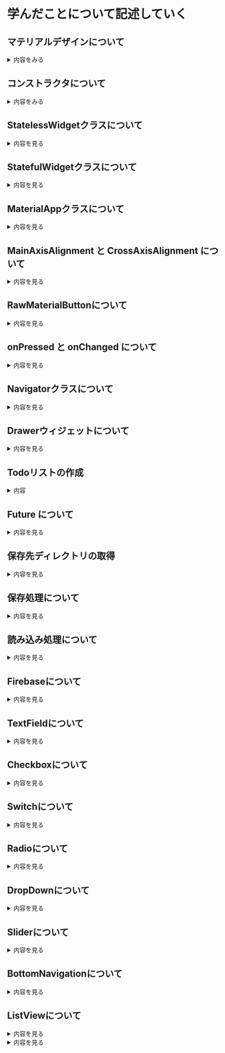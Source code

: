 # 学んだことについて記述していく

## マテリアルデザインについて
<details>
  <summary>内容をみる</summary>

  Flutter は Google が提供する UI フレームワークであり、マテリアルデザイン（Material Design）を標準で採用しています。`MaterialApp`、`Scaffold`、`AppBar` などのウィジェットが提供されており、視覚的一貫性と操作性を保った UI を構築できます。
  
  ---
  
  ## MaterialApp
  
  アプリ全体のテーマやナビゲーション設定を担うウィジェットです。
  
  ```dart
  void main() {
    runApp(MaterialApp(
      title: 'My App',
      theme: ThemeData(
        primarySwatch: Colors.blue,
      ),
      home: MyHomePage(),
    ));
  }
  ```
  
  ---
  
  ## Scaffold
  
  マテリアルデザインの基本レイアウト構造を提供するウィジェットです。
  
  ```dart
  Scaffold(
    appBar: AppBar(title: Text('ホーム')),
    body: Center(child: Text('ようこそ！')),
    floatingActionButton: FloatingActionButton(
      onPressed: () {},
      child: Icon(Icons.add),
    ),
  );
  ```
  
  ---
  
  ## AppBar
  
  画面上部に表示されるアプリバーです。タイトルやアクションアイコンを含めることができます。
  
  ```dart
  AppBar(
    title: Text('タイトル'),
    actions: [
      IconButton(
        icon: Icon(Icons.search),
        onPressed: () {},
      ),
    ],
  )
  ```
  
  ---
  
  ## FloatingActionButton
  
  主なアクションを強調するために使用される円形ボタンです。
  
  ```dart
  FloatingActionButton(
    onPressed: () {
      // アクション処理
    },
    child: Icon(Icons.add),
  )
  ```
  
  ---
  
  ## ボタンの種類
  
  ```dart
  TextButton(
    onPressed: () {},
    child: Text('Text Button'),
  )
  
  ElevatedButton(
    onPressed: () {},
    child: Text('Elevated Button'),
  )
  
  OutlinedButton(
    onPressed: () {},
    child: Text('Outlined Button'),
  )
  ```
  
  ---
  
  ## ThemeData と ColorScheme
  
  アプリ全体の見た目を設定できます。
  
  ```dart
  MaterialApp(
    theme: ThemeData(
      primarySwatch: Colors.indigo,
      brightness: Brightness.light,
    ),
  )
  ```
  
  ColorScheme を使ったカスタマイズ：
  
  ```dart
  theme: ThemeData(
    colorScheme: ColorScheme.fromSeed(seedColor: Colors.teal),
  )
  ```
  
  ---
  
  ## Material 3 (Material You) の利用
  
  Flutter 3.0以降、Material 3 に対応したテーマ指定が可能です。
  
  ```dart
  MaterialApp(
    theme: ThemeData(
      useMaterial3: true,
      colorScheme: ColorScheme.fromSeed(seedColor: Colors.green),
    ),
  )
  ```
  
  ---
  
  ## よく使うマテリアルウィジェット
  
  | ウィジェット名 | 説明 |
  |----------------|------|
  | Card           | 情報のまとまりを示すカード表示 |
  | ListTile       | リスト表示のための標準ウィジェット |
  | Dialog         | ポップアップダイアログ |
  | SnackBar       | 画面下部に一時的に表示される通知 |
  | Drawer         | ナビゲーションドロワー（サイドメニュー） |
  
  ---
  
  ## その他の注意点
  
  - Cupertino ウィジェットとの併用も可能。
  - Flutter Web やデスクトップでもマテリアルデザインをそのまま適用可能。
  - `MaterialApp.router` を使うことで Navigator 2.0 による高度なルーティングが可能。
  
  ---
  
  ## 参考リンク
  
  - https://m3.material.io/
  - https://api.flutter.dev/flutter/material/material-library.html
  - https://docs.flutter.dev/cookbook/design/themes

</details>

## コンストラクタについて
<details>
  <summary>内容をみる</summary>

  FlutterはDart言語で書かれており、クラスのインスタンス化時に使う「コンストラクタ」は非常に重要な概念です。このドキュメントでは、Dartの代表的なコンストラクタの書き方を紹介します。
  
  ---
  
  ## 基本のコンストラクタ
  
  ```dart
  class Person {
    String name;
    int age;
  
    Person(String name, int age) {
      this.name = name;
      this.age = age;
    }
  }
  ```
  
  ### 短縮記法
  
  ```dart
  class Person {
    String name;
    int age;
  
    Person(this.name, this.age);
  }
  ```
  
  ---
  
  ## 名前付きコンストラクタ
  
  ```dart
  class Person {
    String name;
    int age;
  
    Person(this.name, this.age);
  
    Person.guest() {
      name = 'Guest';
      age = 0;
    }
  }
  ```
  
  ---
  
  ## 名前付きパラメータ
  
  ```dart
  class Book {
    String title;
    String author;
  
    Book({required this.title, required this.author});
  }
  
  void main() {
    var b = Book(title: '1984', author: 'George Orwell');
  }
  ```
  
  ---
  
  ## デフォルト値
  
  ```dart
  class User {
    String name;
    bool isAdmin;
  
    User({this.name = 'Guest', this.isAdmin = false});
  }
  ```
  
  ---
  
  ## 初期化リスト（initializer list）
  
  ```dart
  class Point {
    final int x;
    final int y;
  
    Point(int a, int b) : x = a, y = b;
  }
  ```
  
  ---
  
  ## コンストラクタ内での処理
  
  ```dart
  class Timer {
    int seconds;
  
    Timer(int s) {
      if (s < 0) {
        throw ArgumentError('秒数は0以上である必要があります');
      }
      seconds = s;
    }
  }
  ```
  
  ---
  
  ## const コンストラクタ
  
  ```dart
  class Color {
    final int red;
    final int green;
    final int blue;
  
    const Color(this.red, this.green, this.blue);
  }
  
  const black = Color(0, 0, 0);
  ```
  
  ---
  
  ## コンストラクタの構文まとめ
  
  | 構文例                     | 用途                            |
  |----------------------------|---------------------------------|
  | `ClassName()`              | 通常のコンストラクタ            |
  | `ClassName.name()`         | 名前付きコンストラクタ          |
  | `ClassName({required ...})`| 名前付きパラメータ              |
  | `: field = value`          | 初期化リスト（final 変数など）  |
  | `const ClassName(...)`     | イミュータブルな定数生成        |
  
  ---
  
  ## 参考リンク
  
  - https://dart.dev/language/constructors
  - https://docs.flutter.dev/development/data-and-backend/json#creating-model-classes

</details>

## StatelessWidgetクラスについて
<details>
  <summary>内容を見る</summary>
  
  Flutter では UI を構築するために Widget クラスを継承してウィジェットを定義します。その中でも `StatelessWidget` は状態を持たないウィジェットを定義する際に使います。
  
  `StatelessWidget` は、**一度生成されると不変な UI コンポーネント**を表します。状態（State）を持たないため、ユーザーの操作などによって UI を変化させる必要がないときに使用します。
  
  ---
  
  ## 最小の StatelessWidget の例
  
  ```dart
  import 'package:flutter/material.dart';
  
  void main() {
    runApp(MyApp());
  }
  
  class MyApp extends StatelessWidget {
    @override
    Widget build(BuildContext context) {
      return MaterialApp(
        title: 'Stateless Demo',
        home: MyHomePage(),
      );
    }
  }
  
  class MyHomePage extends StatelessWidget {
    @override
    Widget build(BuildContext context) {
      return Scaffold(
        appBar: AppBar(title: Text('ホーム')),
        body: Center(
          child: Text('これは StatelessWidget の例です'),
        ),
      );
    }
  }
  ```
  
  ---
  
  ## 特徴
  
  - クラスは `StatelessWidget` を継承する
  - `build(BuildContext context)` メソッドをオーバーライドする
  - UI を返す
  - 外部から受け取ったパラメータ（final）で UI を構築する
  
  ---
  
  ## プロパティ付きの例
  
  ```dart
  class Greeting extends StatelessWidget {
    final String name;
  
    const Greeting({required this.name});
  
    @override
    Widget build(BuildContext context) {
      return Text('こんにちは、$name さん');
    }
  }
  ```
  
  使用例：
  
  ```dart
  Greeting(name: '太郎');
  ```
  
  ---
  
  ## StatelessWidget と StatefulWidget の違い
  
  | 比較項目       | StatelessWidget                   | StatefulWidget                    |
  |----------------|-----------------------------------|-----------------------------------|
  | 状態管理       | 不可（変更なし）                  | 可能（setStateで変更）            |
  | UIの更新        | 外部からの変更でのみ               | 内部状態の変化でUI更新が可能       |
  | パフォーマンス | 高い                              | 状態更新のたびに再構築が必要       |
  | 用途例         | ラベルやアイコン、ボタンなど      | 入力フォーム、タブ、アニメーションなど |
  
  ---
  
  ## StatelessWidget が適している場面
  
  - 静的なテキストや画像表示
  - 表示内容がプロパティのみで決まる UI
  - 一度表示すれば変更されないウィジェット
  
  ---
  
  ## 参考リンク
  
  - https://api.flutter.dev/flutter/widgets/StatelessWidget-class.html
  - https://docs.flutter.dev/development/ui/widgets-intro

</details>

## StatefulWidgetクラスについて
<details>
  <summary>内容を見る</summary>
  
  Flutter では、状態（State）を持つウィジェットを作成するときに `StatefulWidget` クラスを使います。`StatefulWidget` はユーザー操作やデータの変化に応じて UI を動的に更新できるウィジェットです。
  
  ---
  
  ## StatefulWidget の基本構造
  
  `StatefulWidget` は2つのクラスで構成されます。
  
  1. `StatefulWidget` クラス本体（不変部分）  
  2. 状態を管理する `State` クラス（可変部分）
  
  ---
  
  ## 最小の StatefulWidget の例
  
  ```dart
  import 'package:flutter/material.dart';
  
  void main() {
    runApp(MyApp());
  }
  
  class MyApp extends StatelessWidget {
    @override
    Widget build(BuildContext context) {
      return MaterialApp(
        title: 'Stateful Demo',
        home: CounterPage(),
      );
    }
  }
  
  class CounterPage extends StatefulWidget {
    @override
    _CounterPageState createState() => _CounterPageState();
  }
  
  class _CounterPageState extends State<CounterPage> {
    int _counter = 0;
  
    void _increment() {
      setState(() {
        _counter++;  // 状態を更新するとUIが再構築される
      });
    }
  
    @override
    Widget build(BuildContext context) {
      return Scaffold(
        appBar: AppBar(title: Text('StatefulWidgetの例')),
        body: Center(
          child: Text(
            'ボタンが押された回数: $_counter',
            style: TextStyle(fontSize: 24),
          ),
        ),
        floatingActionButton: FloatingActionButton(
          onPressed: _increment,
          child: Icon(Icons.add),
        ),
      );
    }
  }
  ```
  
  ---
  
  ## 特徴
  
  - `StatefulWidget` は不変であり、実際の状態の変更は `State` クラス内で管理
  - 状態を変化させたいときは `setState()` メソッドを呼び出す
  - `setState()` を呼ぶと `build()` が再実行され、UIが更新される
  
  ---
  
  ## `StatefulWidget` と `StatelessWidget` の違い
  
  | 項目                 | StatefulWidget                     | StatelessWidget                   |
  |----------------------|----------------------------------|---------------------------------|
  | 状態の有無           | 状態を持ち、変更可能              | 状態を持たず不変                 |
  | UIの更新トリガー     | `setState()`で状態を変更すると再構築 | プロパティが変わったときのみ再構築 |
  | 用途例               | 入力フォーム、カウンター、アニメーション | 静的テキストや画像、アイコン     |
  
  ---
  
  ## 状態を持つウィジェット作成のポイント
  
  - `StatefulWidget` クラスは不変で軽量にする  
  - 状態を持つロジックは必ず `State` クラスに書く  
  - UIの再描画は `setState()` で通知する
  
  ---
  
  ## 参考リンク
  
  - https://api.flutter.dev/flutter/widgets/StatefulWidget-class.html  
  - https://docs.flutter.dev/development/ui/interactive  

</details>

## MaterialAppクラスについて
<details>
  <summary>内容を見る</summary>

  `MaterialApp` は Flutter のマテリアルデザインアプリのルートとなるウィジェットです。アプリ全体のテーマ設定やナビゲーション、ローカライズなど、多くの機能を一元的に管理します。
  
  ---
  
  ## 主な役割と特徴
  
  - アプリのタイトルやテーマを設定する
  - ルーティング（画面遷移）の管理
  - ローカライズ（多言語対応）の設定
  - マテリアルデザインの基本設定をまとめる
  - デフォルトのフォントやスタイルを提供
  
  ---
  
  ## 基本的な使い方
  
  ```dart
  import 'package:flutter/material.dart';
  
  void main() {
    runApp(MaterialApp(
      title: 'My Flutter App',
      theme: ThemeData(
        primarySwatch: Colors.blue,
      ),
      home: MyHomePage(),
    ));
  }
  
  class MyHomePage extends StatelessWidget {
    @override
    Widget build(BuildContext context) {
      return Scaffold(
        appBar: AppBar(
          title: Text('ホーム'),
        ),
        body: Center(
          child: Text('MaterialAppの基本例'),
        ),
      );
    }
  }
  ```
  
  ---
  
  ## 主なプロパティ
  
  | プロパティ名        | 説明                                        |
  |--------------------|---------------------------------------------|
  | `title`            | アプリのタイトル（主にタスクスイッチャーに表示） |
  | `theme`            | アプリ全体のテーマを設定（色やフォントなど）       |
  | `darkTheme`        | ダークモード時のテーマ設定                       |
  | `themeMode`        | 明るいテーマとダークテーマの切替設定               |
  | `home`             | 最初に表示するウィジェット                         |
  | `routes`           | 名前付きルートのマップ（画面遷移先の登録）           |
  | `initialRoute`     | 最初に表示するルートの名前                           |
  | `navigatorKey`     | ナビゲーターのグローバルキー                         |
  | `localizationsDelegates` | 多言語対応のためのローカライズデリゲート               |
  | `debugShowCheckedModeBanner` | デバッグ時の「DEBUG」バナーの表示切替（falseで非表示）   |
  | `useMaterial3`     | Material Design 3 (Material You) の有効化           |
  
  ---
  
  ## ルーティング例
  
  ```dart
  MaterialApp(
    initialRoute: '/',
    routes: {
      '/': (context) => HomePage(),
      '/settings': (context) => SettingsPage(),
    },
  )
  ```
  
  ---
  
  ## Material 3 の有効化
  
  Flutter 3.x以降では `useMaterial3` を true にすることで Material You デザインが適用されます。
  
  ```dart
  MaterialApp(
    theme: ThemeData(
      useMaterial3: true,
      colorScheme: ColorScheme.fromSeed(seedColor: Colors.indigo),
    ),
    home: MyHomePage(),
  )
  ```
  
  ---
  
  ## 参考リンク
  
  - https://api.flutter.dev/flutter/material/MaterialApp-class.html  
  - https://docs.flutter.dev/development/ui/widgets/material#materialapp

</details>

## MainAxisAlignment と CrossAxisAlignment について

<details>
  <summary>内容を見る</summary>

  Flutter のレイアウトウィジェット（特に `Row` や `Column`）でよく使う配置方法を指定するための列挙型です。
  
  ---
  
  ## MainAxisAlignment
  
  - メイン軸（`Row` の場合は水平方向、`Column` の場合は垂直方向）に沿った子ウィジェットの配置方法を指定します。
  
  ### 主な値
  
  | 値                   | 説明                             |
  |----------------------|----------------------------------|
  | `start`              | メイン軸の開始位置に揃える       |
  | `end`                | メイン軸の終了位置に揃える       |
  | `center`             | メイン軸の中央に揃える           |
  | `spaceBetween`       | 子ウィジェット間のスペースを均等に配分（端は詰める） |
  | `spaceAround`        | 子ウィジェット間のスペースを均等に配分（端も同等のスペース） |
  | `spaceEvenly`        | 子ウィジェット間のスペースと端のスペースを均等に配分 |
  
  ### 例
  
  ```dart
  Row(
    mainAxisAlignment: MainAxisAlignment.spaceBetween,
    children: [
      Text('左'),
      Text('中央'),
      Text('右'),
    ],
  )
  ```
  
  ---
  
  ## CrossAxisAlignment
  
  - クロス軸（`Row` の場合は垂直方向、`Column` の場合は水平方向）に沿った子ウィジェットの配置方法を指定します。
  
  ### 主な値
  
  | 値                   | 説明                             |
  |----------------------|----------------------------------|
  | `start`              | クロス軸の開始位置に揃える       |
  | `end`                | クロス軸の終了位置に揃える       |
  | `center`             | クロス軸の中央に揃える           |
  | `stretch`            | クロス軸方向に子ウィジェットを引き伸ばす（最大サイズ） |
  | `baseline`           | 文字のベースラインに揃える（テキストがある場合） |
  
  ### 例
  
  ```dart
  Column(
    crossAxisAlignment: CrossAxisAlignment.start,
    children: [
      Text('左揃えテキスト1'),
      Text('左揃えテキスト2'),
    ],
  )
  ```
  
  ---
  
  ## Row と Column のメイン軸とクロス軸
  
  | ウィジェット | メイン軸           | クロス軸           |
  |--------------|--------------------|--------------------|
  | `Row`        | 水平方向（左右）    | 垂直方向（上下）    |
  | `Column`     | 垂直方向（上下）    | 水平方向（左右）    |
  
  ---
  
  ## まとめ
  
  - `mainAxisAlignment` は子ウィジェットの**主方向**の配置を制御
  - `crossAxisAlignment` は子ウィジェットの**直交方向**の配置を制御
  - どちらも適切に設定することで柔軟なレイアウトが可能になる
  
  ---
  
  ## 参考リンク
  
  - https://api.flutter.dev/flutter/rendering/MainAxisAlignment.html  
  - https://api.flutter.dev/flutter/rendering/CrossAxisAlignment.html  
  - https://docs.flutter.dev/development/ui/layout/tutorial#alignment-and-positioning

</details>

## RawMaterialButtonについて

<details>
  <summary>内容を見る</summary>

  `RawMaterialButton` は Flutter のマテリアルデザインボタンの低レベルな構成ウィジェットです。  
  `ElevatedButton` や `TextButton` のような高レベルのボタンウィジェットのカスタマイズ版として使われ、より自由に見た目や動作を細かく制御できます。
  
  ---
  
  ## 特徴
  
  - ボタンのビルドに必要な最低限の機能を持つ
  - デフォルトのスタイルはなく、見た目を完全に自由にカスタマイズ可能
  - サイズ、形状、色、影、マテリアルの効果を自分で設定する必要がある
  - 高度なカスタムボタンを作りたいときに利用
  
  ---
  
  ## 基本的な使い方
  
  ```dart
  RawMaterialButton(
    onPressed: () {
      print('RawMaterialButton pressed');
    },
    fillColor: Colors.blue,
    shape: RoundedRectangleBorder(
      borderRadius: BorderRadius.circular(12.0),
    ),
    constraints: BoxConstraints(
      minWidth: 100,
      minHeight: 40,
    ),
    child: Text(
      'カスタムボタン',
      style: TextStyle(color: Colors.white),
    ),
  )
  ```
  
  ---
  
  ## 主なプロパティ
  
  | プロパティ名      | 説明                                      |
  |------------------|-------------------------------------------|
  | `onPressed`      | ボタンが押されたときのコールバック       |
  | `onLongPress`    | 長押し時のコールバック                    |
  | `fillColor`      | ボタンの背景色                            |
  | `shape`          | ボタンの形状（角丸や丸形など）            |
  | `elevation`      | ボタンの影の高さ                          |
  | `constraints`    | サイズの制約（最小・最大幅や高さ）        |
  | `padding`        | 内側の余白                                |
  | `child`          | ボタン内に表示するウィジェット            |
  | `focusColor`     | フォーカス時の色                          |
  | `hoverColor`     | ホバー時の色（Webやデスクトップ用）      |
  | `highlightColor` | 押下時のハイライト色                      |
  
  ---
  
  ## 注意点
  
  - スタイルや動作を自分で細かく設定する必要があるため、通常は `ElevatedButton` などの高レベルボタンで十分な場合が多い
  - `RawMaterialButton` はカスタムUIや特殊なアニメーションを実装したい場合に使うことが多い
  
  ---
  
  ## 参考リンク
  
  - https://api.flutter.dev/flutter/material/RawMaterialButton-class.html  
  - https://flutter.dev/docs/development/ui/widgets/material#rawmaterialbutton


</details>

## onPressed と onChanged について

<details>
  <summary>内容を見る</summary>

  Flutter のウィジェットでユーザー操作に応じて処理を行うために使うコールバック関数の代表例が `onPressed` と `onChanged` です。
  
  ---
  
  ## onPressed
  
  - 主に **ボタン系ウィジェット**（`ElevatedButton`、`TextButton`、`IconButton`、`RawMaterialButton` など）で使用される  
  - ボタンが「押されたとき」に呼ばれる関数（コールバック）を設定する  
  - 型は `void Function()?`（戻り値なし、引数なしの関数）  
  - `null` を渡すとボタンが無効化される（押せなくなる）
  
  ### 例
  
  ```dart
  ElevatedButton(
    onPressed: () {
      print('ボタンが押されました');
    },
    child: Text('押してね'),
  )
  ```
  
  ---
  
  ## onChanged
  
  - 主に **入力系ウィジェット**（`TextField`、`Slider`、`Switch`、`DropdownButton` など）で使われる  
  - ユーザーが値を変更したときに呼ばれるコールバック  
  - 型は変更対象に応じて異なるが、一般的には引数に新しい値を受け取り戻り値なしの関数  
  
  ### 例：TextField
  
  ```dart
  TextField(
    onChanged: (String value) {
      print('入力値が変更されました: $value');
    },
  )
  ```
  
  ### 例：Slider
  
  ```dart
  Slider(
    value: _currentValue,
    min: 0,
    max: 100,
    onChanged: (double newValue) {
      setState(() {
        _currentValue = newValue;
      });
    },
  )
  ```
  
  ---
  
  ## 違いのまとめ
  
  | 項目         | onPressed                  | onChanged                          |
  |--------------|----------------------------|----------------------------------|
  | 対象ウィジェット | ボタン系                     | 入力系（TextField、Sliderなど）     |
  | 呼び出しタイミング | ボタンが押された瞬間          | ユーザーが値を変更したとき           |
  | 関数の引数    | なし                       | 新しい値（型はウィジェットによる）  |
  | 役割         | イベントのトリガー           | 値の変更を監視・反映                |
  
  ---
  
  ## 参考リンク
  
  - https://api.flutter.dev/flutter/material/ElevatedButton/onPressed.html  
  - https://api.flutter.dev/flutter/widgets/TextField/onChanged.html  
  - https://docs.flutter.dev/development/ui/interactive  


</details>

## Navigatorクラスについて

<details>
  <summary>内容を見る</summary>

   [Navigatorクラス](https://github.com/9kaede12/MobileAppDev/blob/main/Navigator.dart)
   
  `Navigator` は Flutter の画面遷移（ルーティング）を管理するクラスです。  
  スタック構造を使い、画面（ページ）を積み重ねたり戻ったりする操作を扱います。
  
  ---
  
  ## 基本的な役割
  
  - 新しい画面を「プッシュ（積む）」して遷移する  
  - 現在の画面を「ポップ（取り除く）」して戻る  
  - 画面遷移の履歴（スタック）を管理
  
  ---
  
  ## 画面遷移の基本例
  
  ```dart
  // 画面Aから画面Bへ遷移する
  Navigator.push(
    context,
    MaterialPageRoute(builder: (context) => ScreenB()),
  );
  
  // 画面Bから前の画面に戻る
  Navigator.pop(context);
  ```
  
  ---
  
  ## push と pop の説明
  
  | メソッド       | 説明                        |
  |----------------|-----------------------------|
  | `push`         | 新しい画面をスタックに積む  |
  | `pop`          | 現在の画面をスタックから外す（前の画面に戻る） |
  | `pushReplacement` | 現在の画面を新しい画面で置き換える（戻れなくなる） |
  | `pushNamed`    | 名前付きルートで遷移する    |
  | `popUntil`     | 指定した条件の画面まで戻る  |
  
  ---
  
  ## 名前付きルートの使用例
  
  `MaterialApp` の `routes` にルート名とウィジェットを登録しておく
  
  ```dart
  MaterialApp(
    initialRoute: '/',
    routes: {
      '/': (context) => HomePage(),
      '/settings': (context) => SettingsPage(),
    },
  );
  ```
  
  画面遷移は
  
  ```dart
  Navigator.pushNamed(context, '/settings');
  ```
  
  ---
  
  ## 戻り値を受け取る遷移
  
  画面Bから戻る際に結果を返し、画面Aで受け取る例
  
  ```dart
  // 画面A
  final result = await Navigator.push(
    context,
    MaterialPageRoute(builder: (context) => ScreenB()),
  );
  print('画面Bからの結果: $result');
  ```
  
  ```dart
  // 画面B
  Navigator.pop(context, 'データを返す');
  ```
  
  ---
  
  ## Navigatorのグローバルキー
  
  複雑なアプリで Navigator にアクセスしたい場合に使う
  
  ```dart
  final GlobalKey<NavigatorState> navigatorKey = GlobalKey<NavigatorState>();
  
  MaterialApp(
    navigatorKey: navigatorKey,
    home: HomePage(),
  );
  
  // キーからNavigatorを使う
  navigatorKey.currentState?.pushNamed('/settings');
  ```
  
  ---
  
  ## 参考リンク
  
  - https://api.flutter.dev/flutter/widgets/Navigator-class.html  
  - https://docs.flutter.dev/cookbook/navigation/navigation-basics  
  - https://flutter.dev/docs/development/ui/navigation

</details>

## Drawerウィジェットについて

<details>
  <summary>内容を見る</summary>

  `Drawer` は画面の左（または右）側からスライドインするナビゲーション用のサイドメニューです。  
  マテリアルデザインで一般的に使われるナビゲーションメニューとして利用されます。
  
  ---
  
  ## 基本的な使い方
  
  `Scaffold` の `drawer` プロパティに `Drawer` ウィジェットを指定します。
  
  ```dart
  Scaffold(
    appBar: AppBar(
      title: Text('Drawer の例'),
    ),
    drawer: Drawer(
      child: ListView(
        padding: EdgeInsets.zero,
        children: [
          DrawerHeader(
            decoration: BoxDecoration(
              color: Colors.blue,
            ),
            child: Text(
              'メニュー',
              style: TextStyle(
                color: Colors.white,
                fontSize: 24,
              ),
            ),
          ),
          ListTile(
            leading: Icon(Icons.home),
            title: Text('ホーム'),
            onTap: () {
              // 画面遷移や処理をここに記述
              Navigator.pop(context); // Drawerを閉じる
            },
          ),
          ListTile(
            leading: Icon(Icons.settings),
            title: Text('設定'),
            onTap: () {
              Navigator.pop(context);
            },
          ),
        ],
      ),
    ),
    body: Center(child: Text('Drawerを使ったレイアウト')),
  );
  ```
  
  ---
  
  ## 主な構成要素
  
  | ウィジェット名   | 説明                                   |
  |------------------|----------------------------------------|
  | `Drawer`         | サイドメニュー全体のコンテナ           |
  | `DrawerHeader`   | Drawerのヘッダー部分（ユーザー情報等） |
  | `ListView`       | メニュー項目をリスト表示                 |
  | `ListTile`       | メニューの各アイテム                     |
  
  ---
  
  ## Drawerの開閉操作
  
  - アプリバーの左上に自動的にハンバーガーメニューアイコンが表示される  
  - アイコンや画面端をスワイプすることで開閉可能  
  - `Navigator.pop(context)` で Drawer を閉じる
  
  ---
  
  ## 右側にDrawerを表示する場合
  
  `Scaffold` の `endDrawer` プロパティに指定します。
  
  ```dart
  Scaffold(
    endDrawer: Drawer(
      // 右側からスライドインするDrawer
    ),
  );
  ```
  
  ---
  
  ## Drawerのカスタマイズ
  
  - 背景色や形状は `Drawer` 内のコンテナや装飾で自由に設定可能  
  - メニューアイテムは `ListTile` を複数使い、アイコンやテキスト、タップ時の処理を指定する
  
  ---
  
  ## 参考リンク
  
  - https://api.flutter.dev/flutter/material/Drawer-class.html  
  - https://docs.flutter.dev/cookbook/design/drawer  
  - https://flutter.dev/docs/cookbook/design/navigation-drawer


</details>

## Todoリストの作成
<details>
   <summary>内容</summary>

   [flutterstudio](https://flutterstudio.app/)を参考にウィジェットを選びました。  
   ウィジェットを組み合わせていく上で、つまづいたところに関してはchatgptを活用して解決を行なっていきました。  
   ### 現状の機能
   1. チェックボックスの追加
      チェックボックスを追加してチェックをつけるとタスクに取り消し線が入ります。
   2. 削除ボタンの追加
      削除ボタンを追加して終わったタスクを消すことができるようにしました。
   3. ファイルの保存・読み込み処理の追加
      保存と読み込みボタンを追加して、登録したタスクをファイルに保存・読み込みができるようにしました。
   
   実際のコードは[こちら](https://github.com/9kaede12/MobileAppDev/blob/main/TodoList.dart)です。
</details>

## Future について

<details>
  <summary>内容を見る</summary>

  `Future` は Dart における非同期処理の結果を表すオブジェクトです。  
  非同期処理の完了（成功または失敗）を待ち、その結果を受け取るために使います。
  
  ---
  
  ## Futureの基本概念
  
  - 非同期処理の完了後に値を返すことを約束するオブジェクト  
  - 処理が成功すれば値を返し、失敗すればエラーを返す  
  - まだ完了していない処理を表すため、すぐに結果は得られない
  
  ---
  
  ## Futureの生成例
  
  ```dart
  Future<String> fetchUserOrder() {
    return Future.delayed(Duration(seconds: 2), () => 'コーヒー');
  }
  ```
  
  上記は、2秒後に文字列 `'コーヒー'` を返す Future を返します。
  
  ---
  
  ## Futureの利用方法
  
  ### 1. `then` と `catchError` を使う
  
  ```dart
  fetchUserOrder().then((order) {
    print('注文: $order');
  }).catchError((error) {
    print('エラー: $error');
  });
  ```
  
  ### 2. `async` / `await` を使う（推奨）
  
  ```dart
  Future<void> example() async {
    try {
      String order = await fetchUserOrder();
      print('注文: $order');
    } catch (error) {
      print('エラー: $error');
    }
  }
  ```
  
  ---
  
  ## Futureの状態
  
  | 状態           | 説明                       |
  |----------------|----------------------------|
  | Uncompleted    | 処理がまだ完了していない状態 |
  | Completed      | 処理が成功し結果が得られた状態 |
  | Completed with Error | 処理が失敗しエラーが発生した状態 |
  
  ---
  
  ## FutureとUIの連携
  
  Flutterでは、`FutureBuilder` ウィジェットを使って非同期処理の結果をUIに反映できます。
  
  ```dart
  FutureBuilder<String>(
    future: fetchUserOrder(),
    builder: (context, snapshot) {
      if (snapshot.connectionState == ConnectionState.waiting) {
        return CircularProgressIndicator();
      } else if (snapshot.hasError) {
        return Text('エラー: ${snapshot.error}');
      } else if (snapshot.hasData) {
        return Text('注文: ${snapshot.data}');
      } else {
        return Text('データなし');
      }
    },
  );
  ```
  
  ---
  
  ## まとめ
  
  - `Future` は非同期処理の結果を表現するオブジェクト  
  - `async` / `await` で直感的に非同期処理を書ける  
  - UIで非同期処理結果を扱う場合は `FutureBuilder` が便利
  
  ---
  
  ## 参考リンク
  
  - https://dart.dev/codelabs/async-await  
  - https://api.flutter.dev/flutter/widgets/FutureBuilder-class.html  
  - https://docs.flutter.dev/cookbook/networking/fetch-data


</details>

## 保存先ディレクトリの取得

<details>
  <summary>内容を見る</summary>

  Flutterアプリで**ファイルの読み書き**を行う際には、ユーザーがアクセスできるディレクトリではなく、  
  アプリ専用の「**書き込み可能なディレクトリ**」を使う必要があります。
  
  そのために使うのが、`path_provider` パッケージの `getApplicationDocumentsDirectory()` メソッドです。
  
  ---
  
  ### 使用例
  
  ```dart
  import 'package:path_provider/path_provider.dart';
  
  Future<void> getDirectoryPath() async {
    final dir = await getApplicationDocumentsDirectory();
    print('保存先ディレクトリ: ${dir.path}');
  }
  ```
  このコードでは、非同期でディレクトリを取得し、アプリ内のファイル保存場所として使用できます。

</details>

## 保存処理について

<details>
  <summary>内容を見る</summary>

  Flutterアプリでタスクリストなどのデータをローカルに保存する際、  
  データを **JSON形式** に変換してテキストファイルに書き込むのが一般的です。
  
  以下はその一例です。
  
  ---
  
  ### 処理内容
  
  1. `List<Task>` → `List<Map<String, dynamic>>` に変換（`toJson()`）
  2. それを `jsonEncode()` で文字列に変換
  3. ファイルに書き込む（`writeAsString()`）
  
  ---
  
  ### 保存処理のコード例
  
  ```dart
  final jsonStr = jsonEncode(_tasks.map((t) => t.toJson()).toList());
  await file.writeAsString(jsonStr);
  ```
</details>

## 読み込み処理について

<details>
  <summary>内容を見る</summary>

  Flutterアプリで保存したJSONファイルからタスクリストを読み込む際の基本的な処理です。
  
  ---
  
  ### 処理の流れ
  
  1. ファイルを非同期でテキストとして読み込む  
  2. 読み込んだJSON文字列を `jsonDecode()` で `List<Map>` に変換  
  3. 各Mapを `Task.fromJson()` で `Task` インスタンスに復元  
  4. 既存の `_tasks` リストをクリアし、新しいタスク群で更新  
  5. `setState()` を呼んでUIを更新
  
  ---
  
  ### コード例
  
  ```dart
  final contents = await file.readAsString();
  final jsonData = jsonDecode(contents);
  _tasks.clear();
  _tasks.addAll((jsonData as List).map((e) => Task.fromJson(e)));
  setState(() {});
  ```
</details>

## Firebaseについて
<details>
  <summary>内容を見る</summary>

  FirebaseはFlutterと同じくGoogleが中心となって開発を進めているため、相性の良い組み合わせと言えます。

  ### Firebaseに登録
  Firebaseにアカウント登録していない場合は、[Firebase](https://firebase.google.com/?hl=ja) このリンクから登録ができます。
</details>

## TextFieldについて
<details>
  <summary>内容を見る</summary>

  `TextField` は Flutter でテキスト入力を行うための基本的なウィジェットです。  
  フォーム、検索バー、チャット欄など、あらゆる入力インターフェースで使用されます。
  
  ---
  
  ## 基本的な使い方
  
  ```dart
  TextField(
    decoration: InputDecoration(
      labelText: 'ユーザー名',
      border: OutlineInputBorder(),
    ),
  )
  ```
  
  ---
  
  ## 主なプロパティ
  
  | プロパティ名         | 説明 |
  |----------------------|------|
  | `controller`         | 入力値を取得・操作するための `TextEditingController` を指定 |
  | `onChanged`          | 入力値が変更されたときに呼ばれるコールバック |
  | `onSubmitted`        | キーボードの「完了」や「Enter」が押されたときに呼ばれる |
  | `decoration`         | プレースホルダやラベル、アイコンなどの装飾を指定 |
  | `keyboardType`       | 入力タイプ（例: `TextInputType.number`）を指定 |
  | `obscureText`        | パスワード入力などで文字を伏せる場合に使用（true にする） |
  | `maxLines`           | 入力可能な行数（デフォルトは1） |
  | `enabled`            | 入力を無効化する（false にすると読み取り専用） |
  
  ---
  
  ## 入力値の取得と制御：TextEditingController の利用
  
  ```dart
  final TextEditingController _controller = TextEditingController();
  
  TextField(
    controller: _controller,
  )
  
  ...
  
  // 入力値を取得
  print(_controller.text);
  
  // 入力値を設定
  _controller.text = '初期値';
  ```
  
  ---
  
  ## onChanged の利用例
  
  ```dart
  TextField(
    onChanged: (text) {
      print('現在の入力: $text');
    },
  )
  ```
  
  ---
  
  ## パスワード入力にする
  
  ```dart
  TextField(
    obscureText: true,
    decoration: InputDecoration(
      labelText: 'パスワード',
    ),
  )
  ```
  
  ---
  
  ## 装飾を追加する（InputDecoration）
  
  ```dart
  TextField(
    decoration: InputDecoration(
      labelText: '検索',
      hintText: 'キーワードを入力',
      prefixIcon: Icon(Icons.search),
      border: OutlineInputBorder(),
    ),
  )
  ```
  
  ---
  
  ## TextFormField との違い
  
  | ウィジェット名     | 用途・特徴 |
  |--------------------|------------|
  | `TextField`        | 軽量な入力欄。単体で使用可能。 |
  | `TextFormField`    | フォーム用。バリデーションや `Form` と連携可能。 |
  
  ---
  
  ## 注意点
  
  - 複雑なバリデーションやフォーム管理を行う場合は `TextFormField` + `Form` を使うのが推奨
  - 必要に応じてフォーカス制御には `FocusNode` を使う
  
  ---
  
  ## 参考リンク
  
  - https://api.flutter.dev/flutter/material/TextField-class.html  
  - https://docs.flutter.dev/cookbook/forms/text-input  
  - https://dart.dev/guides/libraries/library-tour#implementing-advanced-forms

</details>

## Checkboxについて
<details>
  <summary>内容を見る</summary>

  `Checkbox` はオン・オフの状態を切り替えるトグル（チェックボックス）ウィジェットです。  
  ユーザーによる選択・非選択の状態を管理するために使用されます。
  
  ---
  
  ## 基本的な使い方
  
  ```dart
  bool _isChecked = false;
  
  Checkbox(
    value: _isChecked,
    onChanged: (bool? newValue) {
      setState(() {
        _isChecked = newValue!;
      });
    },
  )
  ```
  
  ---
  
  ## 主なプロパティ
  
  | プロパティ名     | 説明 |
  |------------------|------|
  | `value`          | チェック状態（`true` / `false`）を指定 |
  | `onChanged`      | チェック状態が変更されたときに呼ばれる関数 |
  | `activeColor`    | チェック時の色 |
  | `checkColor`     | チェックマーク自体の色 |
  | `tristate`       | `null` を含む三状態 (`true`, `false`, `null`) を許可するかどうか |
  
  ---
  
  ## Checkbox と Text を組み合わせる（Row を使用）
  
  ```dart
  Row(
    children: [
      Checkbox(
        value: _isChecked,
        onChanged: (bool? value) {
          setState(() {
            _isChecked = value!;
          });
        },
      ),
      Text('利用規約に同意する'),
    ],
  )
  ```
  
  ---
  
  ## 三状態チェックボックスの例（`tristate`）
  
  ```dart
  bool? _isChecked = null;
  
  Checkbox(
    value: _isChecked,
    tristate: true,
    onChanged: (bool? value) {
      setState(() {
        _isChecked = value;
      });
    },
  )
  ```
  
  ---
  
  ## チェックボックスの無効化（`onChanged: null`）
  
  ```dart
  Checkbox(
    value: true,
    onChanged: null, // 無効化されてユーザー操作不可
  )
  ```
  
  ---
  
  ## チェックボックスとリスト（ListTile）を組み合わせる
  
  ```dart
  CheckboxListTile(
    title: Text('メール通知を受け取る'),
    value: _isChecked,
    onChanged: (bool? value) {
      setState(() {
        _isChecked = value!;
      });
    },
  )
  ```
  
  ---
  
  ## 注意点
  
  - `Checkbox` はステート（状態）を管理するため、`StatefulWidget` 内で使うのが一般的  
  - 状態の管理には `StatefulWidget` または状態管理パッケージ（Provider, Riverpod など）を利用可能  
  - ユーザーが誤って無効状態と誤解しないよう、無効化する場合は適切に説明をつけると良い
  
  ---
  
  ## 参考リンク
  
  - https://api.flutter.dev/flutter/material/Checkbox-class.html  
  - https://api.flutter.dev/flutter/material/CheckboxListTile-class.html  
  - https://docs.flutter.dev/cookbook/forms/checkbox

</details>

## Switchについて
<details>
  <summary>内容を見る</summary>

  `Switch` は 2 状態（オン/オフ）を切り替えるためのトグルスイッチです。  
  設定画面などでよく使われます。
  
  ---
  
  ## 基本的な使い方
  
  ```dart
  bool _isSwitched = false;
  
  Switch(
    value: _isSwitched,
    onChanged: (bool value) {
      setState(() {
        _isSwitched = value;
      });
    },
  )
  ```
  
  ---
  
  ## 主なプロパティ
  
  | プロパティ名     | 説明 |
  |------------------|------|
  | `value`          | スイッチの現在の状態（`true` / `false`）を指定 |
  | `onChanged`      | 状態が変更されたときに呼ばれる関数 |
  | `activeColor`    | スイッチがオンのときの色 |
  | `activeTrackColor` | トラック部分の色（オン時） |
  | `inactiveThumbColor` | スイッチがオフのときのつまみの色 |
  | `inactiveTrackColor` | オフ時のトラックの色 |
  
  ---
  
  ## Switch とテキストの組み合わせ（Row を使用）
  
  ```dart
  Row(
    mainAxisAlignment: MainAxisAlignment.spaceBetween,
    children: [
      Text('通知を受け取る'),
      Switch(
        value: _isSwitched,
        onChanged: (bool value) {
          setState(() {
            _isSwitched = value;
          });
        },
      ),
    ],
  )
  ```
  
  ---
  
  ## 無効化されたスイッチ
  
  ```dart
  Switch(
    value: true,
    onChanged: null, // 無効（ユーザー操作不可）
  )
  ```
  
  ---
  
  ## SwitchListTile を使った例
  
  ```dart
  SwitchListTile(
    title: Text('Bluetooth'),
    subtitle: Text('Bluetooth機能を有効にする'),
    value: _isSwitched,
    onChanged: (bool value) {
      setState(() {
        _isSwitched = value;
      });
    },
  )
  ```
  
  ---
  
  ## 注意点
  
  - `Switch` は `StatefulWidget` 内で使用して状態を保持・更新するのが基本です  
  - 単独で使うよりも `SwitchListTile` でラベルや説明と一緒に表示する方が UI 的に親切です  
  - タップ領域はスイッチのみに限定されるため、`ListTile` で領域を広げることができます
  
  ---
  
  ## 参考リンク
  
  - https://api.flutter.dev/flutter/material/Switch-class.html  
  - https://api.flutter.dev/flutter/material/SwitchListTile-class.html  
  - https://docs.flutter.dev/cookbook/forms/switch

</details>

## Radioについて
<details>
  <summary>内容を見る</summary>

  `Radio` は複数の選択肢の中から **1つだけ** を選ぶためのウィジェットです。  
  性別選択や支払い方法など、排他的な選択が必要な場面で使われます。
  
  ---
  
  ## 基本的な使い方
  
  ```dart
  int _selectedValue = 1;
  
  Radio(
    value: 1,
    groupValue: _selectedValue,
    onChanged: (int? value) {
      setState(() {
        _selectedValue = value!;
      });
    },
  )
  ```
  
  - `value`: この Radio ボタンの値
  - `groupValue`: 現在選択されている値
  - `onChanged`: ユーザーが選択を変更したときに呼ばれる
  
  ---
  
  ## 複数の Radio を並べる
  
  ```dart
  Column(
    children: <Widget>[
      Radio(
        value: 1,
        groupValue: _selectedValue,
        onChanged: (int? value) {
          setState(() {
            _selectedValue = value!;
          });
        },
      ),
      Radio(
        value: 2,
        groupValue: _selectedValue,
        onChanged: (int? value) {
          setState(() {
            _selectedValue = value!;
          });
        },
      ),
    ],
  )
  ```
  
  ---
  
  ## ラベル付き：RadioListTile の使用
  
  ```dart
  RadioListTile<int>(
    title: Text('男性'),
    value: 1,
    groupValue: _selectedValue,
    onChanged: (int? value) {
      setState(() {
        _selectedValue = value!;
      });
    },
  )
  ```
  
  - `RadioListTile` を使うことで、ラベルやサブタイトルを含む選択肢が簡単に実装可能
  
  ---
  
  ## 主なプロパティ
  
  | プロパティ名     | 説明 |
  |------------------|------|
  | `value`          | 選択肢ごとの値 |
  | `groupValue`     | 現在選ばれている値 |
  | `onChanged`      | 選択が変わったときに呼ばれるコールバック |
  | `activeColor`    | 選択中のラジオボタンの色 |
  | `toggleable`     | 選択済みの値をタップして選択解除可能にする（デフォルト: false） |
  
  ---
  
  ## 選択肢を列挙型（enum）で扱う例
  
  ```dart
  enum Gender { male, female }
  
  Gender _gender = Gender.male;
  
  Radio<Gender>(
    value: Gender.male,
    groupValue: _gender,
    onChanged: (Gender? value) {
      setState(() {
        _gender = value!;
      });
    },
  )
  ```
  
  ---
  
  ## 無効な状態の Radio（onChanged: null）
  
  ```dart
  Radio(
    value: 1,
    groupValue: _selectedValue,
    onChanged: null, // 無効化
  )
  ```
  
  ---
  
  ## 注意点
  
  - `groupValue` を全ての `Radio` に共通で持たせることで、**どの選択肢が選ばれているか** を管理します  
  - ラジオボタンは「1つだけ選ばせる」用途に限定してください（複数選択には `Checkbox` を使用）  
  - 複数の選択肢には `Column` や `ListView` を使って縦に並べるのが一般的です
  
  ---
  
  ## 参考リンク
  
  - https://api.flutter.dev/flutter/material/Radio-class.html  
  - https://api.flutter.dev/flutter/material/RadioListTile-class.html  
  - https://docs.flutter.dev/cookbook/forms/radio

</details>

## DropDownについて
<details>
  <summary>内容を見る</summary>

  `DropdownButton` は、選択肢のリストから **1つを選択** するためのドロップダウンメニューを提供するウィジェットです。
  
  ---
  
  ## 基本的な使い方
  
  ```dart
  String _selectedValue = 'A';
  
  DropdownButton<String>(
    value: _selectedValue,
    items: <String>['A', 'B', 'C']
        .map<DropdownMenuItem<String>>((String value) {
      return DropdownMenuItem<String>(
        value: value,
        child: Text(value),
      );
    }).toList(),
    onChanged: (String? newValue) {
      setState(() {
        _selectedValue = newValue!;
      });
    },
  )
  ```
  
  ---
  
  ## 主なプロパティ
  
  | プロパティ名         | 説明 |
  |----------------------|------|
  | `value`              | 現在選択されている値 |
  | `items`              | 選択肢のリスト（`DropdownMenuItem` のリスト） |
  | `onChanged`          | 値が変更されたときに呼ばれるコールバック |
  | `hint`               | 値が選択されていない場合に表示するヒントウィジェット |
  | `icon`               | ドロップダウンアイコン（デフォルトは下向き矢印） |
  | `isExpanded`         | true にすると横幅を親に合わせて拡張 |
  | `underline`          | ドロップダウンの下線をカスタマイズ |
  
  ---
  
  ## 値が未選択のときの表示（hint）
  
  ```dart
  String? _selectedValue;
  
  DropdownButton<String>(
    value: _selectedValue,
    hint: Text('選択してください'),
    items: ['赤', '青', '緑'].map((String color) {
      return DropdownMenuItem<String>(
        value: color,
        child: Text(color),
      );
    }).toList(),
    onChanged: (String? newValue) {
      setState(() {
        _selectedValue = newValue;
      });
    },
  )
  ```
  
  ---
  
  ## 無効化されたドロップダウン（onChanged: null）
  
  ```dart
  DropdownButton<String>(
    value: 'A',
    items: ['A', 'B', 'C'].map((String value) {
      return DropdownMenuItem<String>(
        value: value,
        child: Text(value),
      );
    }).toList(),
    onChanged: null, // ユーザー操作を無効化
  )
  ```
  
  ---
  
  ## 複雑な UI 要素の例（リストにアイコンを含める）
  
  ```dart
  DropdownButton<String>(
    value: _selectedValue,
    items: [
      DropdownMenuItem(
        value: 'car',
        child: Row(
          children: [
            Icon(Icons.directions_car),
            SizedBox(width: 8),
            Text('車'),
          ],
        ),
      ),
      DropdownMenuItem(
        value: 'bike',
        child: Row(
          children: [
            Icon(Icons.directions_bike),
            SizedBox(width: 8),
            Text('自転車'),
          ],
        ),
      ),
    ],
    onChanged: (String? value) {
      setState(() {
        _selectedValue = value!;
      });
    },
  )
  ```
  
  ---
  
  ## 注意点
  
  - `DropdownButton` は必ず `StatefulWidget` で使用し、選択状態を保持する必要があります。
  - `items` に指定するリストの `value` は、`value` プロパティと一致する必要があります。
  - メニューが小さい場合でも、`isExpanded: true` を使って UI の幅を整えると見やすくなります。
  - 項目数が多い場合、スクロールできるカスタムドロップダウンの実装が必要になる場合があります。
  
  ---
  
  ## 参考リンク
  
  - https://api.flutter.dev/flutter/material/DropdownButton-class.html  
  - https://docs.flutter.dev/cookbook/forms/dropdown

</details>

## Sliderについて
<details>
  <summary>内容を見る</summary>

  `Slider` は、ユーザーが **連続的または離散的な値** を指定できるスライダー入力です。  
  音量や明るさの調整、数値範囲の選択などに使用されます。
  
  ---
  
  ## 基本的な使い方（連続値）
  
  ```dart
  double _sliderValue = 20;
  
  Slider(
    value: _sliderValue,
    min: 0,
    max: 100,
    onChanged: (double newValue) {
      setState(() {
        _sliderValue = newValue;
      });
    },
  )
  ```
  
  ---
  
  ## 主なプロパティ
  
  | プロパティ名   | 説明 |
  |----------------|------|
  | `value`        | 現在の値 |
  | `min`          | 最小値 |
  | `max`          | 最大値 |
  | `onChanged`    | 値が変更されたときのコールバック |
  | `divisions`    | 分割数（指定すると離散値になる） |
  | `label`        | 値の表示（`divisions` が指定されたときに有効） |
  | `activeColor`  | スライダーの有効部分の色 |
  | `inactiveColor`| スライダーの無効部分の色 |
  
  ---
  
  ## 離散値での使用（ステップ付き）
  
  ```dart
  double _sliderValue = 2;
  
  Slider(
    value: _sliderValue,
    min: 1,
    max: 5,
    divisions: 4, // 1〜5 の 5 段階
    label: _sliderValue.round().toString(),
    onChanged: (double newValue) {
      setState(() {
        _sliderValue = newValue;
      });
    },
  )
  ```
  
  ---
  
  ## 無効状態のスライダー
  
  ```dart
  Slider(
    value: 50,
    min: 0,
    max: 100,
    onChanged: null, // ユーザー操作を無効化
  )
  ```
  
  ---
  
  ## スライダーのカスタマイズ（色）
  
  ```dart
  Slider(
    value: _sliderValue,
    min: 0,
    max: 10,
    activeColor: Colors.green,
    inactiveColor: Colors.grey,
    onChanged: (double value) {
      setState(() {
        _sliderValue = value;
      });
    },
  )
  ```
  
  ---
  
  ## 値の表示を工夫する例
  
  ```dart
  Text('値: ${_sliderValue.toStringAsFixed(1)}')
  ```
  
  スライダーの値をリアルタイムに表示するには、別のウィジェット（`Text` など）で `value` を監視するのが一般的です。
  
  ---
  
  ## 注意点
  
  - `Slider` は `StatefulWidget` として使用し、`value` を状態管理する必要があります。
  - `divisions` を指定しない場合、スライダーは連続値を返します。
  - `label` はツールチップのように値を表示できますが、`divisions` を設定していないと機能しません。
  - 同時に複数の値を選ぶ用途には `RangeSlider` を使うことが推奨されます。
  
  ---
  
  ## 関連ウィジェット
  
  - `RangeSlider`：2点間の範囲を選ぶスライダー  
  - `SliderTheme`：Slider のテーマ・スタイルを詳細にカスタマイズ可能  
  
  ---
  
  ## 参考リンク
  
  - https://api.flutter.dev/flutter/material/Slider-class.html  
  - https://docs.flutter.dev/cookbook/forms/slider  
  - https://api.flutter.dev/flutter/material/RangeSlider-class.html

</details>

## BottomNavigationについて
<details>
  <summary>内容を見る</summary>

  `BottomNavigationBar` は、アプリ下部に配置するナビゲーションバーで、**2～5 個のナビゲーション項目（タブ）を切り替える** UI に用いられます。
  
  ---
  
  ## 基本的な使い方
  
  ```dart
  int _currentIndex = 0;
  
  Scaffold(
    body: _screens[_currentIndex],
    bottomNavigationBar: BottomNavigationBar(
      currentIndex: _currentIndex,
      onTap: (int index) {
        setState(() {
          _currentIndex = index;
        });
      },
      items: [
        BottomNavigationBarItem(
          icon: Icon(Icons.home),
          label: 'ホーム',
        ),
        BottomNavigationBarItem(
          icon: Icon(Icons.search),
          label: '検索',
        ),
        BottomNavigationBarItem(
          icon: Icon(Icons.person),
          label: 'マイページ',
        ),
      ],
    ),
  )
  ```
  
  ---
  
  ## 主なプロパティ
  
  | プロパティ名         | 説明 |
  |----------------------|------|
  | `items`              | ナビゲーション項目のリスト（2～5個） |
  | `currentIndex`       | 現在アクティブなタブのインデックス |
  | `onTap`              | タブがタップされたときの処理（インデックスが渡される） |
  | `type`               | バーのタイプ（`fixed` or `shifting`） |
  | `selectedItemColor`  | 選択中アイテムの色 |
  | `unselectedItemColor`| 未選択アイテムの色 |
  | `backgroundColor`    | ナビゲーションバー全体の背景色 |
  | `iconSize`           | アイコンサイズ |
  
  ---
  
  ## `type` の違い
  
  ### `BottomNavigationBarType.fixed`
  
  - アイテム数が **4以下** の場合のデフォルト。
  - 全ての項目が常に表示される。
  - 背景色は共有。
  
  ```dart
  type: BottomNavigationBarType.fixed,
  ```
  
  ### `BottomNavigationBarType.shifting`
  
  - アイテム数が **4以上** の場合に使用。
  - 選択されたアイテムに応じて背景色が変化。
  - アイテムごとに背景色を個別指定可能。
  
  ```dart
  type: BottomNavigationBarType.shifting,
  items: [
    BottomNavigationBarItem(
      icon: Icon(Icons.music_note),
      label: '音楽',
      backgroundColor: Colors.blue,
    ),
    ...
  ],
  ```
  
  ---
  
  ## アイコンなし or ラベル非表示にする
  
  ```dart
  BottomNavigationBar(
    showSelectedLabels: false,
    showUnselectedLabels: false,
    ...
  )
  ```
  
  ---
  
  ## 複数画面との連携（`IndexedStack` 使用例）
  
  ```dart
  IndexedStack(
    index: _currentIndex,
    children: [
      HomeScreen(),
      SearchScreen(),
      ProfileScreen(),
    ],
  )
  ```
  
  ---
  
  ## 注意点
  
  - アイテム数は **2〜5個** に制限されています。それ以上は `NavigationRail` や `Drawer` の利用を検討。
  - バーを動的に変更したい場合、状態管理（`setState`, Provider など）が必要です。
  - アニメーションやカスタムデザインが必要な場合は、`ConvexAppBar`, `BottomAppBar`, `CustomPainter` なども検討できます。
  
  ---
  
  ## 関連ウィジェット
  
  - [`NavigationBar`](https://api.flutter.dev/flutter/material/NavigationBar-class.html): Material 3 向けの新しい下部ナビゲーション
  - [`BottomAppBar`](https://api.flutter.dev/flutter/material/BottomAppBar-class.html): より柔軟なカスタムアクションバー
  - [`TabBar`](https://api.flutter.dev/flutter/material/TabBar-class.html): 上部タブに特化したナビゲーション
  
  ---
  
  ## 公式ドキュメント
  
  - https://api.flutter.dev/flutter/material/BottomNavigationBar-class.html  
  - https://docs.flutter.dev/cookbook/design/bottom-navigation

</details>

## ListViewについて
<details>
  <summary>内容を見る</summary>

  `ListView` は、**スクロール可能なリスト表示を行うためのウィジェット**です。  
  リストアイテムが多くても、必要に応じて動的に生成・表示されるため、効率的です。
  
  ---
  
  ## 主な用途
  
  - 縦方向または横方向のスクロールリスト
  - 長さの決まった／不定なデータの表示
  - アイテムの動的生成 (`builder`)
  - リストの区切り (`separator`) やカスタマイズ表示
  
  ---
  
  ## 基本的な使い方（静的リスト）
  
  ```dart
  ListView(
    children: [
      ListTile(title: Text('項目1')),
      ListTile(title: Text('項目2')),
      ListTile(title: Text('項目3')),
    ],
  )
  ```
  
  ---
  
  ## `ListView.builder`（動的生成）
  
  ```dart
  ListView.builder(
    itemCount: items.length,
    itemBuilder: (context, index) {
      return ListTile(
        title: Text(items[index]),
      );
    },
  )
  ```
  
  - **itemCount**: 表示するアイテムの数
  - **itemBuilder**: 各インデックスに応じてウィジェットを構築
  
  ---
  
  ## `ListView.separated`（区切り線あり）
  
  ```dart
  ListView.separated(
    itemCount: items.length,
    itemBuilder: (context, index) {
      return ListTile(title: Text(items[index]));
    },
    separatorBuilder: (context, index) => Divider(),
  )
  ```
  
  - 各アイテムの間にウィジェット（例：`Divider`）を挿入可能
  
  ---
  
  ## 横スクロールのリスト
  
  ```dart
  ListView(
    scrollDirection: Axis.horizontal,
    children: [
      Container(width: 100, color: Colors.red),
      Container(width: 100, color: Colors.green),
      Container(width: 100, color: Colors.blue),
    ],
  )
  ```
  
  ---
  
  ## スクロールの挙動を制御するプロパティ
  
  | プロパティ             | 説明 |
  |------------------------|------|
  | `scrollDirection`      | スクロールの向き（`Axis.vertical` / `Axis.horizontal`） |
  | `shrinkWrap`           | true にすると内容サイズに応じてリストのサイズを縮小 |
  | `physics`              | スクロールの物理挙動（例：`BouncingScrollPhysics`） |
  | `controller`           | スクロール位置を制御・取得するための ScrollController |
  | `padding`              | 内側の余白 |
  
  ---
  
  ## 高度な使い方：`ListView` + `ScrollController`
  
  ```dart
  ScrollController _scrollController = ScrollController();
  
  ListView.builder(
    controller: _scrollController,
    itemCount: 100,
    itemBuilder: (context, index) => ListTile(title: Text('Item $index')),
  )
  ```
  
  スクロール位置の取得や自動スクロールに使えます。
  
  ---
  
  ## 注意点
  
  - `ListView.builder` を使うことで、**大量のデータでも効率的に表示可能**
  - スクロール可能な親要素（例：`SingleChildScrollView`）の中に `ListView` を入れると **レイアウトが壊れる**ことがある → 対処法として `shrinkWrap: true` や `physics: NeverScrollableScrollPhysics()` を設定
  - ネストされたリストでは高さ指定やラップウィジェットの工夫が必要
  
  ---
  
  ## 関連ウィジェット
  
  - `ListTile`: ListView の1項目を構成する代表的ウィジェット  
  - `CustomScrollView`: 複雑なスクロールビューを構築可能  
  - `GridView`: グリッド表示に特化したリスト  
  - `ReorderableListView`: 項目の並び替えが可能なリスト
  
  ---
  
  ## 参考ドキュメント
  
  - https://api.flutter.dev/flutter/widgets/ListView-class.html  
  - https://docs.flutter.dev/cookbook/lists/basic-list

</details>

<details>
  <summary>内容を見る</summary>

  ---
  
  ## データクラス（Data Class）とは？
  
  Dart では、**特定のデータ構造を表すためのクラス（= データクラス）** を自分で定義します。以下はその典型例です：
  
  ```dart
  class User {
    final String name;
    final int age;
  
    User({required this.name, required this.age});
  
    @override
    String toString() => 'User(name: $name, age: $age)';
  }
  ```
  
  - `final` を使ってイミュータブル（変更不可）なプロパティを定義
  - `toString()` をオーバーライドするとデバッグ出力が見やすくなる
  
  ---
  
  ## `shuffle` メソッドとは？
  
  Dart の `List` クラスには、**要素の順序をランダムに並べ替える `shuffle()` メソッド** が用意されています。
  
  ```dart
  List<int> numbers = [1, 2, 3, 4, 5];
  numbers.shuffle();
  print(numbers); // 例: [3, 5, 1, 4, 2]
  ```
  
  - **インプレース操作**（元のリストを直接変更）
  - デフォルトでは `Random()` によるランダム性が使用される
  
  ---
  
  ## `shuffle` とデータクラスの組み合わせ例
  
  ```dart
  class Item {
    final String title;
    final int value;
  
    Item({required this.title, required this.value});
  
    @override
    String toString() => '$title: $value';
  }
  
  void main() {
    List<Item> items = [
      Item(title: 'A', value: 1),
      Item(title: 'B', value: 2),
      Item(title: 'C', value: 3),
    ];
  
    items.shuffle();
    print(items); // 順序がランダムになる
  }
  ```
  
  ---
  
  ## カスタム乱数シードでの `shuffle`
  
  同じシャッフル結果を再現したい場合は、`Random(seed)` を渡す：
  
  ```dart
  import 'dart:math';
  
  List<String> names = ['Taro', 'Jiro', 'Hanako'];
  names.shuffle(Random(42));
  ```
  
  ---
  
  ## 注意点
  
  - `shuffle()` は元のリストを変更する（元の順序を残したい場合は `List.from()` を使う）
  - データクラスには `==` や `hashCode` のオーバーライドも必要になる場合がある（比較やコレクションでの利用時）
  
  ---
  
  ## 関連知識
  
  - `List.sort()`：昇順や独自ルールで並べ替える
  - `List.reversed`：逆順に取得（非破壊）
  - `collection` パッケージの `shuffle` 関数（より柔軟な操作に対応）
  
  ---
  
  ## 公式リファレンス
  
  - https://api.dart.dev/stable/dart-core/List/shuffle.html
  - https://dart.dev/guides/language/language-tour#using-constructors

</details>
